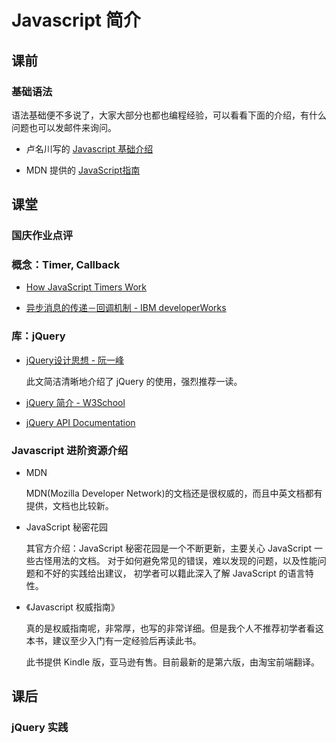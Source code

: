 # Javascript 简介

## 课前

### 基础语法

语法基础便不多说了，大家大部分也都也编程经验，可以看看下面的介绍，有什么问题也可以发邮件来询问。

- 卢名川写的 [Javascript 基础介绍](js基础.md)

- MDN 提供的 [JavaScript指南](https://developer.mozilla.org/zh-CN/docs/JavaScript/Guide)

## 课堂

### 国庆作业点评

### 概念：Timer, Callback

- [How JavaScript Timers Work](http://ejohn.org/blog/how-javascript-timers-work/)

- [异步消息的传递－回调机制 - IBM developerWorks](http://www.ibm.com/developerworks/cn/linux/l-callback/)

### 库：jQuery

- [jQuery设计思想 - 阮一峰](http://www.ruanyifeng.com/blog/2011/07/jquery_fundamentals.html)

    此文简洁清晰地介绍了 jQuery 的使用，强烈推荐一读。

- [jQuery 简介 - W3School](http://www.w3school.com.cn/jquery/jquery_intro.asp)

- [jQuery API Documentation](http://api.jquery.com/)

### Javascript 进阶资源介绍

- MDN

    MDN(Mozilla Developer Network)的文档还是很权威的，而且中英文档都有提供，文档也比较新。

- JavaScript 秘密花园

    其官方介绍：JavaScript 秘密花园是一个不断更新，主要关心 JavaScript 一些古怪用法的文档。 对于如何避免常见的错误，难以发现的问题，以及性能问题和不好的实践给出建议， 初学者可以籍此深入了解 JavaScript 的语言特性。

- 《Javascript 权威指南》

    真的是权威指南呢，非常厚，也写的非常详细。但是我个人不推荐初学者看这本书，建议至少入门有一定经验后再读此书。

    此书提供 Kindle 版，亚马逊有售。目前最新的是第六版，由淘宝前端翻译。

## 课后

### jQuery 实践


